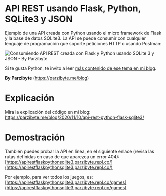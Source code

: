 # API REST usando Flask, Python, SQLite3 y JSON
Ejemplo de una API creada con Python usando el micro framework de Flask y la base de datos SQLite3.
La API se puede consumir con cualquier lenguaje de programación que soporte peticiones HTTP o usando Postman:

![Consumiendo API REST creada con Flask y Python usando SQLite 3 y JSON - By Parzibyte](https://parzibyte.me/blog/wp-content/uploads/2020/11/Consumiendo-API-REST-creada-con-Flask-y-Python-usando-SQLite-y-JSON.png)


Si te gusta Python, te invito a leer [más contenido de ese tema en mi blog](https://parzibyte.me/blog/category/python/).

**By Parzibyte** (https://parzibyte.me/blog)

# Explicación
Mira la explicación del código en mi blog: https://parzibyte.me/blog/2020/11/10/api-rest-python-flask-sqlite3/

# Demostración
También puedes probar la API en línea, en el siguiente enlace (revisa las rutas definidas en caso de que aparezca un error 404):  [https://apirestflaskpythonsqlite3.parzibyte.repl.co/](https://apirestflaskpythonsqlite3.parzibyte.repl.co/)

Por ejemplo, para ver todos los juegos, es:  [https://apirestflaskpythonsqlite3.parzibyte.repl.co/games](https://apirestflaskpythonsqlite3.parzibyte.repl.co/games)
